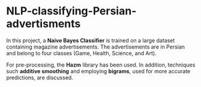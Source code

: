 # NLP-classifying-Persian-advertisments

In this project, a $\textbf{Naive Bayes Classifier}$ is trained on a large dataset containing magazine advertisements. The advertisements are in Persian and belong to four classes (Game, Health, Science, and Art). 

For pre-processing, the $\textbf{Hazm}$ library has been used. In addition, techniques such $\textbf{additive smoothing}$ and employing $\textbf{bigrams}$, used for more accurate predictions, are discussed. 
